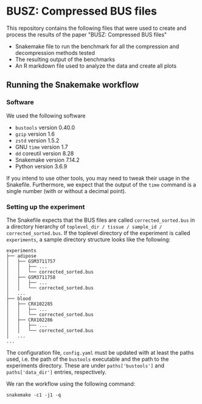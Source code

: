 # BUSZ: Compressed BUS files

This repository contains the following files that were used to create and process the results of the paper "BUSZ: Compressed BUS files"

- Snakemake file to run the benchmark for all the compression and decompression methods tested
- The resulting output of the benchmarks
- An R markdown file used to analyze the data and create all plots


## Running the Snakemake workflow

### Software

We used the following software

* `bustools` version 0.40.0
* `gzip` version 1.6
* `zstd` version 1.5.2
* GNU `time` version 1.7
* `dd` coreutil version 8.28
* Snakemake version 7.14.2
* Python version 3.6.9

If you intend to use other tools, you may need to tweak their usage in the Snakefile. Furthermore, we expect that the output of the `time` command is a single number (with or without a decimal point).

### Setting up the experiment

The Snakefile expects that the BUS files are called `corrected_sorted.bus` in a directory hierarchy of `toplevel_dir / tissue / sample_id / corrected_sorted.bus`. If the toplevel directory of the experiment is called `experiments`, a sample directory structure looks like the following:

```
experiments
├── adipose
│   ├── GSM3711757
│   │   ├── ...
│   │   └── corrected_sorted.bus
│   ├── GSM3711758
│   │   ├── ...
│   │   └── corrected_sorted.bus
│   ...
├── blood
│   ├── CRX102285
│   │   ├── ...
│   │   └── corrected_sorted.bus
│   ├── CRX102286
│   │   ├── ...
│   │   └── corrected_sorted.bus
│   ... 
...
```

The configuration file, `config.yaml` must be updated with at least the paths used, i.e. the path of the `bustools` executable and the path to the experiments directory. These are under `paths['bustools']` and `paths['data_dir']` entries, respectively.

We ran the workflow using the following command:

```snakemake -c1 -j1 -q```
